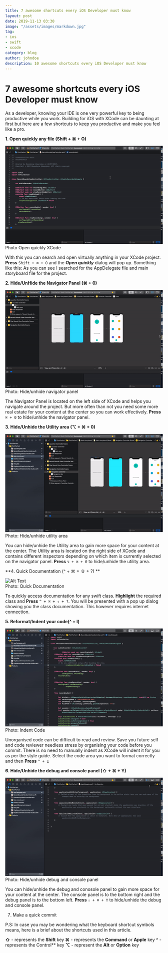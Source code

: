 ```yaml
---
title: 7 awesome shortcuts every iOS Developer must know
layout: post
date: 2019-11-13 03:30
image: "/assets/images/markdown.jpg"
tag:
- ios
- swift
- xcode
category: blog
author: johndoe
description: 10 awesome shortcuts every iOS Developer must know
---
```


# 7 awesome shortcuts every iOS Developer must know

As a developer, knowing your IDE is one very powerful key to being productive while you work. Building for iOS with XCode can be daunting at first but here are a few shortcuts to keep you productive and make you feel like a pro.

**1. Open quickly any file (Shift + ⌘ + O)**

<div>
        <img class="image" src="/assets/images/blog/open-quickly.gif" alt="Alt Text">
        <figcaption class="caption">Photo Open quickly XCode</figcaption>
    </div>
		
With this you can search and open virtually anything in your XCode project. **Press**  `Shift + ⌘ + O` and the ***Open quickly*** dialog will pop up. 
Something like this: As you can see I searched for the AppDelegate file and main storyboard file for the project.

**2. Hide/UnHide the Navigator  Panel (⌘ + 0)**

<div>
        <img class="image" src="/assets/images/blog/hide-unhide-navigator-panel.gif" alt="Alt Text">
        <figcaption class="caption">Photo: Hide/unhide navigator panel</figcaption>
    </div>

The Navigator Panel is located on the left side of XCode and helps you navigate around the project. But more often than not you need some more real estate for your content at the center so you can work effectively. **Press**  `⌘ + 0` to hide/unhide the navigator panel.

**3. Hide/Unhide the Utility area (⌥ + ⌘ + 0)**

<div>
        <img class="image" src="/assets/images/blog/hide-unhide-utilities.gif" alt="Alt Text">
        <figcaption class="caption">Photo: Hide/unhide utility area</figcaption>
    </div>

You can hide/unhide the Utility area to gain more space for your content at the center.
The Utility area is located on the right side of XCode and contains different inspectors depending on which item is currently selected on the navigator panel.
**Press** `⌥ + ⌘ + 0` to hide/unhide the utility area.

**4. Quick Documentation (^ + ⌘ + ⇧ + ?) **

<div>
        <img class="image" src="/assets/images/blog/quick-documentation.gif" alt="Alt Text">
        <figcaption class="caption">Photo: Quick Documentation</figcaption>
    </div>

To quickly access documentation for any swift class. **Highlight** the required class and **Press** `^ + ⌘ + ⇧ + ?`. You will be presented with a pop up dialog showing you the class documentation. This however requires internet connection.

**5. Reformat/Indent your code(^ + I)**

<div>
        <img class="image" src="/assets/images/blog/indent-code.gif" alt="Alt Text">
        <figcaption class="caption">Photo: Indent Code</figcaption>
    </div>

Unorganised code can be difficult to read and review. Save you future self and code reviewer needless stress by organising your code before you commit. There is no need to manually indent as XCode will indent it for you as per the style guide.
Select the code area you want to format correctly and then **Press** `^ + I`

**6. Hide/Unhide the debug and console panel (⇧ + ⌘ + Y)**

<div>
        <img class="image" src="/assets/images/blog/hide-unhide-debug-panel.gif" alt="Alt Text">
        <figcaption class="caption">Photo: Hide/unhide debug and console panel</figcaption>
    </div>
		
You can hide/unhide the debug and conosole panel to gain more space for your content at the center. The console panel is to the bottom right and the debug panel is to the bottom left. 
**Press** `⇧ + ⌘ + Y` to hide/unhide the debug and console panel.

7. Make a quick commit

P.S: In case you may be wondering what the keyboard shortcut symbols means, here is a brief about the shortcuts used in this article.

**⇧** - represents the **Shift** key
**⌘** - represents the **Command** or **Apple** key
**^** - represents the Control** key
**⌥** - represent the **Alt** or **Option** key
